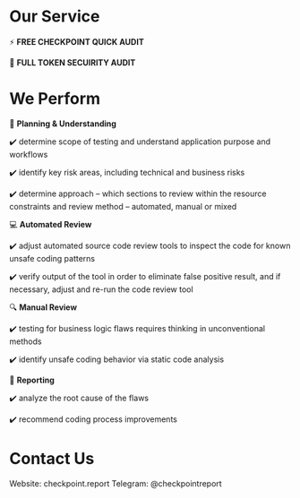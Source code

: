 # Our Service

⚡ **FREE CHECKPOINT QUICK AUDIT**

:crown: **FULL TOKEN SECUIRITY  AUDIT**



# We Perform
	
  🤔 **Planning & Understanding**
  
  ✔️	determine scope of testing and understand application purpose and workflows

  ✔️	identify key risk areas, including technical and business risks

  ✔️	determine approach – which sections to review within the resource constraints and review method – automated, manual or mixed

   
  💻 **Automated Review**
  
✔️	adjust automated source code review tools to inspect the code for known unsafe coding patterns

✔️	verify output of the tool in order to eliminate false positive result, and if necessary, adjust and re-run the code review tool

🔍	**Manual Review**

✔️	testing for business logic flaws requires thinking in unconventional methods

✔️	identify unsafe coding behavior via static code analysis

📝 **Reporting**

✔️	analyze the root cause of the flaws

✔️	recommend coding process improvements


# Contact Us
Website: checkpoint.report
Telegram: @checkpointreport
